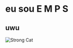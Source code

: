 # eu sou E M P S
## uwu
![Strong Cat](https://github.com/user-attachments/assets/12694396-4b39-4d8c-aa0d-b27506003e84)
